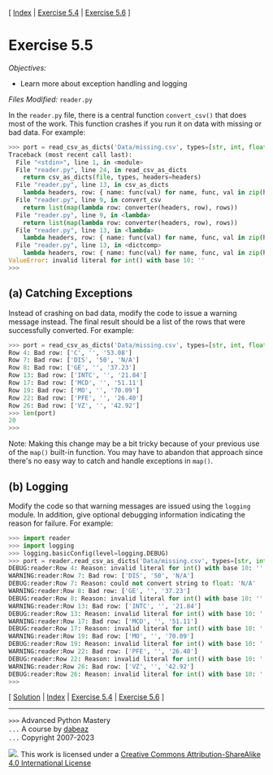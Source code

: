 \[ [Index](index.md) | [Exercise 5.4](ex5_4.md) | [Exercise 5.6](ex5_6.md) \]

# Exercise 5.5

*Objectives:*

- Learn more about exception handling and logging

*Files Modified:* `reader.py`

In the `reader.py` file, there is a central function `convert_csv()` that does
most of the work.  This function crashes if you run it on data with missing or
bad data.  For example:

```python
>>> port = read_csv_as_dicts('Data/missing.csv', types=[str, int, float])
Traceback (most recent call last):
  File "<stdin>", line 1, in <module>
  File "reader.py", line 24, in read_csv_as_dicts
    return csv_as_dicts(file, types, headers=headers)
  File "reader.py", line 13, in csv_as_dicts
    lambda headers, row: { name: func(val) for name, func, val in zip(headers, types, row) })
  File "reader.py", line 9, in convert_csv
    return list(map(lambda row: converter(headers, row), rows))
  File "reader.py", line 9, in <lambda>
    return list(map(lambda row: converter(headers, row), rows))
  File "reader.py", line 13, in <lambda>
    lambda headers, row: { name: func(val) for name, func, val in zip(headers, types, row) })
  File "reader.py", line 13, in <dictcomp>
    lambda headers, row: { name: func(val) for name, func, val in zip(headers, types, row) })
ValueError: invalid literal for int() with base 10: ''
>>> 
```

## (a) Catching Exceptions

Instead of crashing on bad data, modify the code to issue a warning message
instead. The final result should be a list of the rows that were successfully
converted. For example:

```python
>>> port = read_csv_as_dicts('Data/missing.csv', types=[str, int, float])
Row 4: Bad row: ['C', '', '53.08']
Row 7: Bad row: ['DIS', '50', 'N/A']
Row 8: Bad row: ['GE', '', '37.23']
Row 13: Bad row: ['INTC', '', '21.84']
Row 17: Bad row: ['MCD', '', '51.11']
Row 19: Bad row: ['MO', '', '70.09']
Row 22: Bad row: ['PFE', '', '26.40']
Row 26: Bad row: ['VZ', '', '42.92']
>>> len(port)
20
>>>
```

Note:  Making this change may be a bit tricky because of your previous use of the `map()`
built-in function. You may have to abandon that approach since there's no easy way to catch
and handle exceptions in `map()`.

## (b) Logging

Modify the code so that warning messages are issued using the `logging` module.  In 
addition, give optional debugging information indicating the reason for failure.
For example:

```python
>>> import reader
>>> import logging
>>> logging.basicConfig(level=logging.DEBUG)
>>> port = reader.read_csv_as_dicts('Data/missing.csv', types=[str, int, float]) WARNING:reader:Row 4: Bad row: ['C', '', '53.08']
DEBUG:reader:Row 4: Reason: invalid literal for int() with base 10: ''
WARNING:reader:Row 7: Bad row: ['DIS', '50', 'N/A']
DEBUG:reader:Row 7: Reason: could not convert string to float: 'N/A'
WARNING:reader:Row 8: Bad row: ['GE', '', '37.23']
DEBUG:reader:Row 8: Reason: invalid literal for int() with base 10: ''
WARNING:reader:Row 13: Bad row: ['INTC', '', '21.84']
DEBUG:reader:Row 13: Reason: invalid literal for int() with base 10: ''
WARNING:reader:Row 17: Bad row: ['MCD', '', '51.11']
DEBUG:reader:Row 17: Reason: invalid literal for int() with base 10: ''
WARNING:reader:Row 19: Bad row: ['MO', '', '70.09']
DEBUG:reader:Row 19: Reason: invalid literal for int() with base 10: ''
WARNING:reader:Row 22: Bad row: ['PFE', '', '26.40']
DEBUG:reader:Row 22: Reason: invalid literal for int() with base 10: ''
WARNING:reader:Row 26: Bad row: ['VZ', '', '42.92']
DEBUG:reader:Row 26: Reason: invalid literal for int() with base 10: ''
>>>
```

\[ [Solution](soln5_5.md) | [Index](index.md) | [Exercise 5.4](ex5_4.md) | [Exercise 5.6](ex5_6.md) \]

----
`>>>` Advanced Python Mastery  
`...` A course by [dabeaz](https://www.dabeaz.com)  
`...` Copyright 2007-2023  

![](https://i.creativecommons.org/l/by-sa/4.0/88x31.png). This work is licensed under a [Creative Commons Attribution-ShareAlike 4.0 International License](http://creativecommons.org/licenses/by-sa/4.0/)

